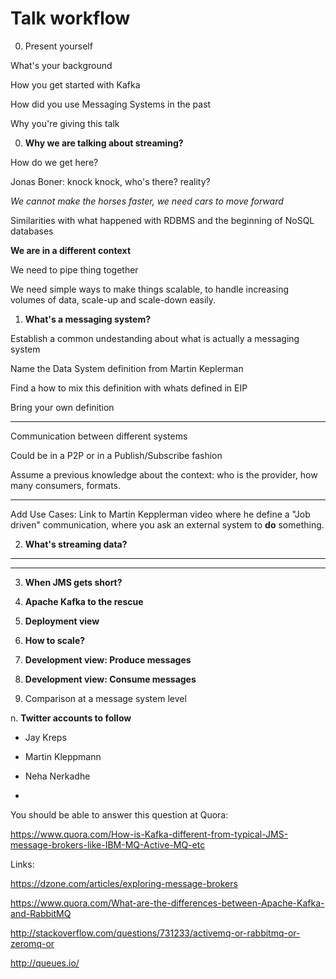 # Talk workflow

0. Present yourself

What's your background

How you get started with Kafka

How did you use Messaging Systems in the past

Why you're giving this talk

0. **Why we are talking about streaming?**

How do we get here?

Jonas Boner: knock knock, who's there? reality?

*We cannot make the horses faster, we need cars to move forward*

Similarities with what happened with RDBMS and the beginning of NoSQL databases

**We are in a different context**

We need to pipe thing together

We need simple ways to make things scalable, to handle increasing volumes of
data, scale-up and scale-down easily.


1. **What's a messaging system?**

Establish a common undestanding about what is actually a messaging system

Name the Data System definition from Martin Keplerman

Find a how to mix this definition with whats defined in EIP

Bring your own definition

***
Communication between different systems

Could be in a P2P or in a Publish/Subscribe fashion

Assume a previous knowledge about the context: who is the provider,
how many consumers, formats.
***

Add Use Cases: Link to Martin Kepplerman video where he define a "Job driven"
communication, where you ask an external system to **do** something.

2. **What's streaming data?**



***


***

3. **When JMS gets short?**

4. **Apache Kafka to the rescue**

5. **Deployment view**

6. **How to scale?**

7. **Development view: Produce messages**

8. **Development view: Consume messages**

9. Comparison at a message system level

n. **Twitter accounts to follow**

* Jay Kreps

* Martin Kleppmann

* Neha Nerkadhe

*

You should be able to answer this question at Quora:

https://www.quora.com/How-is-Kafka-different-from-typical-JMS-message-brokers-like-IBM-MQ-Active-MQ-etc

Links:

https://dzone.com/articles/exploring-message-brokers

https://www.quora.com/What-are-the-differences-between-Apache-Kafka-and-RabbitMQ

http://stackoverflow.com/questions/731233/activemq-or-rabbitmq-or-zeromq-or

http://queues.io/
